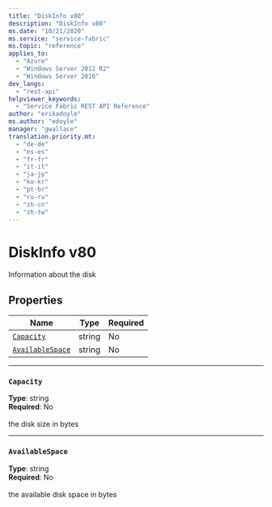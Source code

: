 ```yaml
---
title: "DiskInfo v80"
description: "DiskInfo v80"
ms.date: "10/21/2020"
ms.service: "service-fabric"
ms.topic: "reference"
applies_to: 
  - "Azure"
  - "Windows Server 2012 R2"
  - "Windows Server 2016"
dev_langs: 
  - "rest-api"
helpviewer_keywords: 
  - "Service Fabric REST API Reference"
author: "erikadoyle"
ms.author: "edoyle"
manager: "gwallace"
translation.priority.mt: 
  - "de-de"
  - "es-es"
  - "fr-fr"
  - "it-it"
  - "ja-jp"
  - "ko-kr"
  - "pt-br"
  - "ru-ru"
  - "zh-cn"
  - "zh-tw"
---
```

# DiskInfo v80

Information about the disk

## Properties
| Name | Type | Required |
| --- | --- | --- |
| [`Capacity`](#capacity) | string | No |
| [`AvailableSpace`](#availablespace) | string | No |

____
### `Capacity`
__Type__: string <br/>
__Required__: No<br/>
<br/>
the disk size in bytes

____
### `AvailableSpace`
__Type__: string <br/>
__Required__: No<br/>
<br/>
the available disk space in bytes
